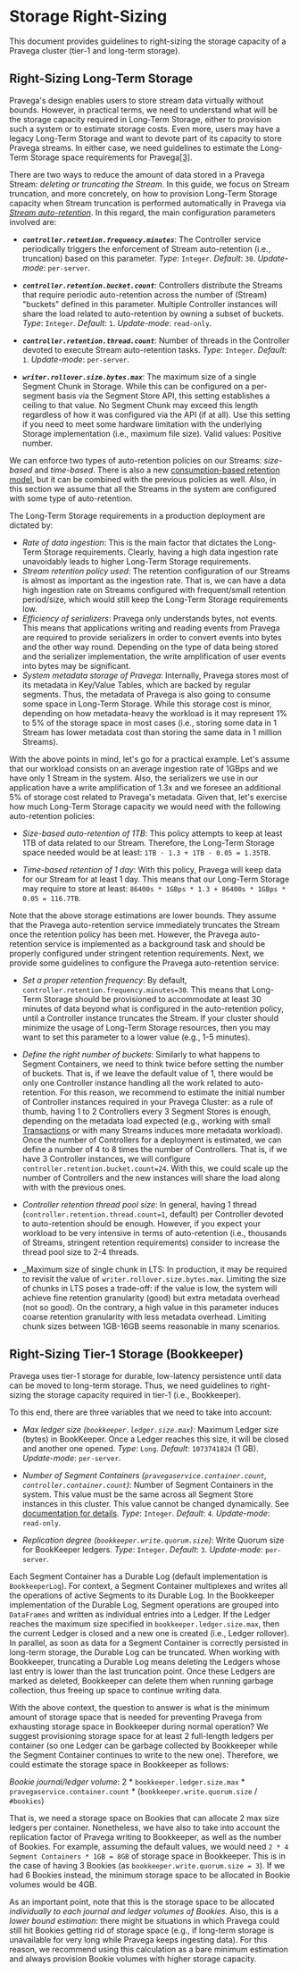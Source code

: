 <!--
Copyright Pravega Authors.

Licensed under the Apache License, Version 2.0 (the "License");
you may not use this file except in compliance with the License.
You may obtain a copy of the License at

    http://www.apache.org/licenses/LICENSE-2.0

Unless required by applicable law or agreed to in writing, software
distributed under the License is distributed on an "AS IS" BASIS,
WITHOUT WARRANTIES OR CONDITIONS OF ANY KIND, either express or implied.
See the License for the specific language governing permissions and
limitations under the License.
-->

# Storage Right-Sizing
This document provides guidelines to right-sizing the storage capacity of a Pravega cluster (tier-1 and long-term
storage).

## Right-Sizing Long-Term Storage

Pravega's design enables users to store stream data virtually without bounds. However, in practical terms, we need
to understand what will be the storage capacity required in Long-Term Storage, either to provision such a system or
to estimate storage costs. Even more, users may have a legacy Long-Term Storage and want to devote part of its
capacity to store Pravega streams. In either case, we need guidelines to estimate the Long-Term Storage space 
requirements for Pravega[[3]](https://github.com/pravega/pravega/issues/4503 ).    

There are two ways to reduce the amount of data stored in a Pravega Stream: _deleting or truncating the Stream_. 
In this guide, we focus on Stream truncation, and more concretely, on how to provision Long-Term Storage capacity
when Stream truncation is performed automatically in Pravega via 
[_Stream auto-retention_](http://pravega.io/docs/latest/pravega-concepts/#stream-retention-policies). In this regard,
the main configuration parameters involved are:

- **_`controller.retention.frequency.minutes`_**: The Controller service periodically triggers the enforcement of
Stream auto-retention (i.e., truncation) based on this parameter.
_Type_: `Integer`. _Default_: `30`. _Update-mode_: `per-server`.

- **_`controller.retention.bucket.count`_**: Controllers distribute the Streams that require periodic auto-retention
across the number of (Stream) "buckets" defined in this parameter. Multiple Controller instances will share the load related
to auto-retention by owning a subset of buckets.
_Type_: `Integer`. _Default_: `1`. _Update-mode_: `read-only`.

- **_`controller.retention.thread.count`_**: Number of threads in the Controller devoted to execute Stream auto-retention tasks.
_Type_: `Integer`. _Default_: `1`. _Update-mode_: `per-server`.

- **_`writer.rollover.size.bytes.max`_**: The maximum size of a single Segment Chunk in Storage. While this can 
be configured on a per-segment basis via the Segment Store API, this setting establishes a ceiling to that value. 
No Segment Chunk may exceed this length regardless of how it was configured via the API (if at all). Use this setting 
if you need to meet some hardware limitation with the underlying Storage implementation (i.e., maximum file size).
Valid values: Positive number.
 
We can enforce two types of auto-retention policies on our Streams: _size-based_ and _time-based_. There is also
a new [consumption-based retention model](https://github.com/pravega/pravega/wiki/PDP-47-%28Pravega-Consumption-Based-Retention%29), 
but it can be combined with the previous policies as well. Also, in this section we assume that all the Streams in the 
system are configured with some type of auto-retention.

The Long-Term Storage requirements in a production deployment are dictated by:
- _Rate of data ingestion_: This is the main factor that dictates the Long-Term Storage requirements. Clearly, having
a high data ingestion rate unavoidably leads to higher Long-Term Storage requirements. 
- _Stream retention policy used_: The retention configuration of our Streams is almost as important as the ingestion rate.
That is, we can have a data high ingestion rate on Streams configured with frequent/small retention period/size, 
which would still keep the Long-Term Storage requirements low.
- _Efficiency of serializers_: Pravega only understands bytes, not events. This means that applications writing and
reading events from Pravega are required to provide serializers in order to convert events into bytes and the other way
round. Depending on the type of data being stored and the serializer implementation, the write amplification of user
events into bytes may be significant.
- _System metadata storage of Pravega_: Internally, Pravega stores most of its metadata in Key/Value Tables, which are
backed by regular segments. Thus, the metadata of Pravega is also going to consume some space in Long-Term Storage.
While this storage cost is minor, depending on how metadata-heavy the workload is it may represent 1% to 5% of the 
storage space in most cases (i.e., storing some data in 1 Stream has lower metadata cost than storing the same data in 
1 million Streams).

With the above points in mind, let's go for a practical example. Let's assume that our workload consists on an average
ingestion rate of 1GBps and we have only 1 Stream in the system. Also, the serializers we use in our application have 
a write amplification of 1.3x and we foresee an additional 5% of storage cost related to Pravega's metadata. Given 
that, let's exercise how much Long-Term Storage capacity we would need with the following auto-retention policies:

- _Size-based auto-retention of 1TB_: This policy attempts to keep at least 1TB of data related to our Stream.
Therefore, the Long-Term Storage space needed would be at least: `1TB · 1.3 + 1TB · 0.05 = 1.35TB`. 

- _Time-based retention of 1 day_: With this policy, Pravega will keep data for our Stream for at least 1 day.
This means that our Long-Term Storage may require to store at least: `86400s * 1GBps * 1.3 + 86400s * 1GBps * 0.05 = 116.7TB`.

Note that the above storage estimations are lower bounds. They assume that the Pravega auto-retention service immediately
truncates the Stream once the retention policy has been met. However, the Pravega auto-retention service is implemented
as a background task and should be properly configured under stringent retention requirements. Next, we provide some
guidelines to configure the Pravega auto-retention service:

- _Set a proper retention frequency_: By default, `controller.retention.frequency.minutes=30`. This means that Long-Term
Storage should be provisioned to accommodate at least 30 minutes of data beyond what is configured in the auto-retention
policy, until a Controller instance truncates the Stream. If your cluster should minimize the usage of Long-Term Storage
resources, then you may want to set this parameter to a lower value (e.g., 1-5 minutes).

- _Define the right number of buckets_: Similarly to what happens to Segment Containers, we need to think twice before
setting the number of buckets. That is, if we leave the default value of 1, there would be only one Controller instance 
handling all the work related to auto-retention. For this reason, we recommend to estimate the initial number of Controller 
instances required in your Pravega Cluster: as a rule of thumb, having 1 to 2 Controllers every 3 Segment Stores is enough, 
depending on the metadata load expected (e.g., working with small [Transactions](http://pravega.io/docs/latest/pravega-concepts/#transactions) 
or with many Streams induces more metadata workload). Once the number of Controllers for a deployment is estimated,
we can define a number of 4 to 8 times the number of Controllers. That is, if we have 3 Controller instances,
we will configure `controller.retention.bucket.count=24`. With this, we could scale up the number of Controllers and
the new instances will share the load along with with the previous ones.

- _Controller retention thread pool size_: In general, having 1 thread (`controller.retention.thread.count=1`, default)
per Controller devoted to auto-retention should be enough. However, if you expect your workload to be very 
intensive in terms of auto-retention (i.e., thousands of Streams, stringent retention requirements) consider to increase
the thread pool size to 2-4 threads. 

- _Maximum size of single chunk in LTS: In production, it may be required to revisit the value of `writer.rollover.size.bytes.max`.
Limiting the size of chunks in LTS poses a trade-off: if the value is low, the system will achieve fine retention granularity 
(good) but extra metadata overhead (not so good). On the contrary, a high value in this parameter induces coarse retention 
granularity with less metadata overhead. Limiting chunk sizes between 1GB-16GB seems reasonable in many scenarios.

## Right-Sizing Tier-1 Storage (Bookkeeper)

Pravega uses tier-1 storage for durable, low-latency persistence until data can be moved to long-term storage.
Thus, we need guidelines to right-sizing the storage capacity required in tier-1 (i.e., Bookkeeper).

To this end, there are three variables that we need to take into account:
- _Max ledger size (`bookkeeper.ledger.size.max`)_: Maximum Ledger size (bytes) in BookKeeper. Once a Ledger reaches this size, 
it will be closed and another one opened. _Type_: `Long`. _Default_: `1073741824` (1 GB). _Update-mode_: `per-server`.

- _Number of Segment Containers (`pravegaservice.container.count`, `controller.container.count`)_: Number of Segment Containers in the system. 
This value must be the same across all Segment Store instances in this cluster. This value cannot be changed dynamically. 
See [documentation for details](https://cncf.pravega.io/docs/nightly/segment-store-service/#segment-containers).
_Type_: `Integer`. _Default_: `4`. _Update-mode_: `read-only`.

- _Replication degree (`bookkeeper.write.quorum.size`)_: Write Quorum size for BookKeeper ledgers.
_Type_: `Integer`. _Default_: `3`. _Update-mode_: `per-server`.

Each Segment Container has a Durable Log (default implementation is `BookkeeperLog`). For context, a Segment
Container multiplexes and writes all the operations of active Segments to its Durable Log. In the Bookkeeper implementation
of the Durable Log, Segment operations are grouped into `DataFrames` and written as individual entries into a Ledger.
If the Ledger reaches the maximum size specified in `bookkeeper.ledger.size.max`, then the current Ledger is closed and
a new one is created (i.e., Ledger rollover). In parallel, as soon as data for a Segment Container is correctly persisted
in long-term storage, the Durable Log can be truncated. When working with Bookkeeper, truncating a Durable Log means
deleting the Ledgers whose last entry is lower than the last truncation point. Once these Ledgers are marked as deleted,
Bookkeeper can delete them when running garbage collection, thus freeing up space to continue writing data.

With the above context, the question to answer is what is the minimum amount of storage space that is needed
for preventing Pravega from exhausting storage space in Bookkeeper during normal operation? We suggest provisioning storage 
space for at least 2 full-length ledgers per container (so one Ledger can be garbage collected by Bookkeeper while the Segment
Container continues to write to the new one). Therefore, we could estimate the storage space in Bookkeeper as follows:

_Bookie journal/ledger volume_: 2 * `bookkeeper.ledger.size.max` * `pravegaservice.container.count` * (`bookkeeper.write.quorum.size` / `#bookies`)

That is, we need a storage space on Bookies that can allocate 2 max size ledgers per container. Nonetheless, we have also to take
into account the replication factor of Pravega writing to Bookkeeper, as well as the number of Bookies. For example, assuming the
default values, we would need `2 * 4 Segment Containers * 1GB = 8GB` of storage space in Bookkeeper. This is in the
case of having 3 Bookies (as `bookkeeper.write.quorum.size = 3`). If we had 6 Bookies instead, the minimum storage space
to be allocated in Bookie volumes would be 4GB. 

As an important point, note that this is the storage space to be allocated _individually to each journal and ledger volumes of Bookies_.
Also, this is a _lower bound estimation_: there might be situations in which Pravega could still hit Bookies getting rid of
storage space (e.g., if long-term storage is unavailable for very long while Pravega keeps ingesting data). For this reason,
we recommend using this calculation as a bare minimum estimation and always provision Bookie volumes with higher storage capacity.
